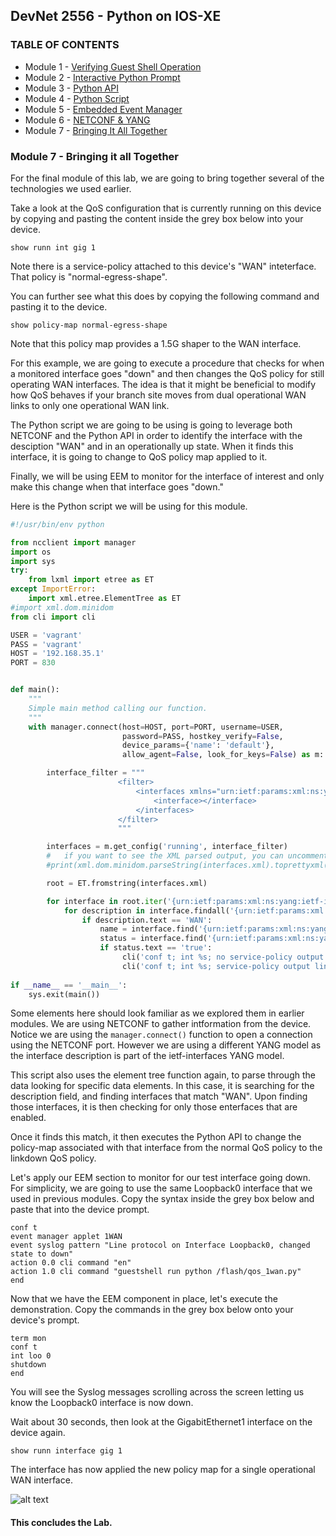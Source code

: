 ## DevNet 2556 - Python on IOS-XE

### TABLE OF CONTENTS
* Module 1 - [Verifying Guest Shell Operation](www.github.com/rshoemak/DevNet2556/Module1)
* Module 2 - [Interactive Python Prompt](www.github.com/rshoemak/DevNet2556/Module2)
* Module 3 - [Python API](www.github.com/rshoemak/DevNet2556/Module3)
* Module 4 - [Python Script](www.github.com/rshoemak/DevNet2556/Module4)
* Module 5 - [Embedded Event Manager](www.github.com/rshoemak/DevNet2556/Module5)
* Module 6 - [NETCONF & YANG](www.github.com/rshoemak/DevNet2556/Module6)
* Module 7 - [Bringing It All Together](www.github.com/rshoemak/DevNet2556/Module7)


### Module 7 - Bringing it all Together

For the final module of this lab, we are going to bring together several of the technologies we used earlier.  

Take a look at the QoS configuration that is currently running on this device by copying and pasting the content inside the grey box below into your device.

```
show runn int gig 1
```

Note there is a service-policy attached to this device's "WAN" inteterface.  That policy is "normal-egress-shape".  

You can further see what this does by copying the following command and pasting it to the device.

```
show policy-map normal-egress-shape
```
Note that this policy map provides a 1.5G shaper to the WAN interface.  

For this example, we are going to execute a procedure that checks for when a monitored interface goes "down" and then changes the QoS policy for still operating WAN interfaces.  The idea is that it might be beneficial to modify how QoS behaves if your branch site moves from dual operational WAN links to only one operational WAN link.  

The Python script we are going to be using is going to leverage both NETCONF and the Python API in order to identify the interface with the desciption "WAN" and in an operationally up state.  When it finds this interface, it is going to change to QoS policy map applied to it.  

Finally, we will be using EEM to monitor for the interface of interest and only make this change when that interface goes "down."

Here is the Python script we will be using for this module.

```python
#!/usr/bin/env python

from ncclient import manager
import os
import sys
try:
    from lxml import etree as ET
except ImportError:
    import xml.etree.ElementTree as ET
#import xml.dom.minidom
from cli import cli

USER = 'vagrant'
PASS = 'vagrant'
HOST = '192.168.35.1'
PORT = 830


def main():
    """
    Simple main method calling our function.
    """
    with manager.connect(host=HOST, port=PORT, username=USER,
                         password=PASS, hostkey_verify=False,
                         device_params={'name': 'default'},
                         allow_agent=False, look_for_keys=False) as m:

        interface_filter = """
                        <filter>
                            <interfaces xmlns="urn:ietf:params:xml:ns:yang:ietf-interfaces">
                                <interface></interface>
                            </interfaces>
                        </filter>
                        """

        interfaces = m.get_config('running', interface_filter)
        #   if you want to see the XML parsed output, you can uncomment the line below.
        #print(xml.dom.minidom.parseString(interfaces.xml).toprettyxml())

        root = ET.fromstring(interfaces.xml)

        for interface in root.iter('{urn:ietf:params:xml:ns:yang:ietf-interfaces}interface'):
            for description in interface.findall('{urn:ietf:params:xml:ns:yang:ietf-interfaces}description'):
                if description.text == 'WAN':
                    name = interface.find('{urn:ietf:params:xml:ns:yang:ietf-interfaces}name')
                    status = interface.find('{urn:ietf:params:xml:ns:yang:ietf-interfaces}enabled')
                    if status.text == 'true':
                         cli('conf t; int %s; no service-policy output normal-egress-shape' % name.text)
                         cli('conf t; int %s; service-policy output linkdown-egress-shape' % name.text)
                        
if __name__ == '__main__':
    sys.exit(main())
```

Some elements here should look familiar as we explored them in earlier modules.  We are using NETCONF to gather intformation from the device.  Notice we are using the `manager.connect()` function to open a connection using the NETCONF port.  However we are using a different YANG model as the interface description is part of the ietf-interfaces YANG model.  

This script also uses the element tree function again, to parse through the data looking for specific data elements.  In this case, it is searching for the description field, and finding interfaces that match "WAN".  Upon finding those interfaces, it is then checking for only those enterfaces that are enabled.  

Once it finds this match, it then executes the Python API to change the policy-map associated with that interface from the normal QoS policy to the linkdown QoS policy.

Let's apply our EEM section to monitor for our test interface going down.  For simplicity, we are going to use the same Loopback0 interface that we used in previous modules.  Copy the syntax inside the grey box below and paste that into the device prompt.

```
conf t
event manager applet 1WAN
event syslog pattern "Line protocol on Interface Loopback0, changed state to down"
action 0.0 cli command "en"
action 1.0 cli command "guestshell run python /flash/qos_1wan.py"
end
```

Now that we have the EEM component in place, let's execute the demonstration.  Copy the commands in the grey box below onto your device's prompt.

```
term mon
conf t
int loo 0
shutdown
end
```

You will see the Syslog messages scrolling across the screen letting us know the Loopback0 interface is now down.  

Wait about 30 seconds, then look at the GigabitEthernet1 interface on the device again.

```
show runn interface gig 1
```

The interface has now applied the new policy map for a single operational WAN interface.  

![alt text](https://github.com/rshoemak/DevNet2556/images/Python-1WAN.png)

#### This concludes the Lab.